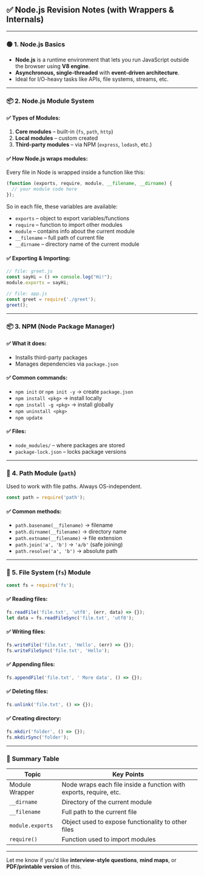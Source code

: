 
## ✅ Node.js Revision Notes (with Wrappers & Internals)

---

### 🟢 1. **Node.js Basics**

* **Node.js** is a runtime environment that lets you run JavaScript outside the browser using **V8 engine**.
* **Asynchronous, single-threaded** with **event-driven architecture**.
* Ideal for I/O-heavy tasks like APIs, file systems, streams, etc.

---

### 📦 2. **Node.js Module System**

#### ✅ **Types of Modules:**

1. **Core modules** – built-in (`fs`, `path`, `http`)
2. **Local modules** – custom created
3. **Third-party modules** – via NPM (`express`, `lodash`, etc.)

#### ✅ **How Node.js wraps modules:**

Every file in Node is wrapped inside a function like this:

```js
(function (exports, require, module, __filename, __dirname) {
  // your module code here
});
```

So in each file, these variables are available:

* `exports` – object to export variables/functions
* `require` – function to import other modules
* `module` – contains info about the current module
* `__filename` – full path of current file
* `__dirname` – directory name of the current module

#### ✅ **Exporting & Importing:**

```js
// file: greet.js
const sayHi = () => console.log("Hi!");
module.exports = sayHi;

// file: app.js
const greet = require('./greet');
greet();
```

---

### 📦 3. **NPM (Node Package Manager)**

#### ✅ **What it does:**

* Installs third-party packages
* Manages dependencies via `package.json`

#### ✅ **Common commands:**

* `npm init` or `npm init -y` → create `package.json`
* `npm install <pkg>` → install locally
* `npm install -g <pkg>` → install globally
* `npm uninstall <pkg>`
* `npm update`

#### ✅ **Files:**

* `node_modules/` – where packages are stored
* `package-lock.json` – locks package versions

---

### 📁 4. **Path Module (`path`)**

Used to work with file paths. Always OS-independent.

```js
const path = require('path');
```

#### ✅ **Common methods:**

* `path.basename(__filename)` → filename
* `path.dirname(__filename)` → directory name
* `path.extname(__filename)` → file extension
* `path.join('a', 'b')` → `'a/b'` (safe joining)
* `path.resolve('a', 'b')` → absolute path

---

### 📂 5. **File System (`fs`) Module**

```js
const fs = require('fs');
```

#### ✅ **Reading files:**

```js
fs.readFile('file.txt', 'utf8', (err, data) => {});
let data = fs.readFileSync('file.txt', 'utf8');
```

#### ✅ **Writing files:**

```js
fs.writeFile('file.txt', 'Hello', (err) => {});
fs.writeFileSync('file.txt', 'Hello');
```

#### ✅ **Appending files:**

```js
fs.appendFile('file.txt', ' More data', () => {});
```

#### ✅ **Deleting files:**

```js
fs.unlink('file.txt', () => {});
```

#### ✅ **Creating directory:**

```js
fs.mkdir('folder', () => {});
fs.mkdirSync('folder');
```

---

### 🧠 Summary Table

| Topic            | Key Points                                                         |
| ---------------- | ------------------------------------------------------------------ |
| Module Wrapper   | Node wraps each file inside a function with exports, require, etc. |
| `__dirname`      | Directory of the current module                                    |
| `__filename`     | Full path to the current file                                      |
| `module.exports` | Object used to expose functionality to other files                 |
| `require()`      | Function used to import modules                                    |

---

Let me know if you'd like **interview-style questions**, **mind maps**, or **PDF/printable version** of this.
